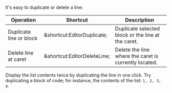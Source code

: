 

It's easy to duplicate or delete a line:

| Operation               | Shortcut                                                  | Description                                           |
|-------------------------|-----------------------------------------------------------|-------------------------------------------------------|
| Duplicate line or block | <span class="shortcut">&shortcut:EditorDuplicate;</span>  | Duplicate selected block or the line at the caret.    |
| Delete line at caret    | <span class="shortcut">&shortcut:EditorDeleteLine;</span> | Delete the line where the caret is currently located. |

Display the list contents twice by duplicating the line in one click. Try
duplicating a block of code; for instance, the contents of the list:
`1, 2, 3, 4`.

